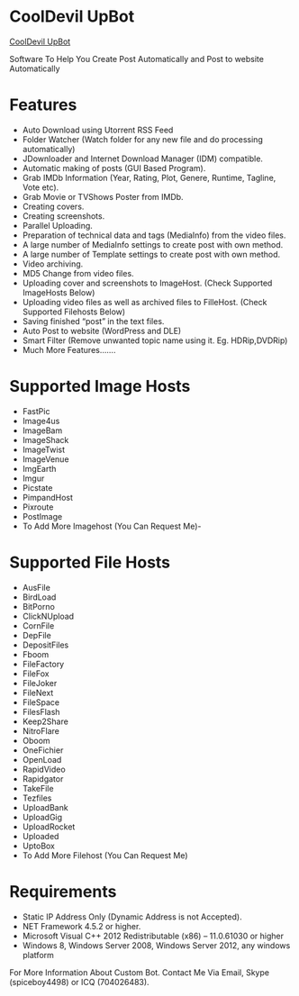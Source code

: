 # CoolDevil UpBot

[CoolDevil UpBot](https://upbot.net/)

Software To Help You Create Post Automatically and Post to website Automatically

# Features

 - Auto Download using Utorrent RSS Feed
- Folder Watcher (Watch folder for any new file and do processing automatically)
- JDownloader and Internet Download Manager (IDM) compatible.
- Automatic making of posts (GUI Based Program).
- Grab IMDb Information (Year, Rating, Plot, Genere, Runtime, Tagline, Vote etc).
- Grab Movie or TVShows Poster from IMDb.
- Creating covers.
- Creating screenshots.
- Parallel Uploading.
- Preparation of technical data and tags (MediaInfo) from the video files.
- A large number of MediaInfo settings to create post with own method.
- A large number of Template settings to create post with own method.
- Video archiving.
- MD5 Change from video files.
- Uploading cover and screenshots to ImageHost. (Check Supported ImageHosts Below)
- Uploading video files as well as archived files to FilleHost. (Check Supported Filehosts Below)
- Saving finished “post” in the text files.
- Auto Post to website (WordPress and DLE)
- Smart Filter (Remove unwanted topic name using it. Eg. HDRip,DVDRip)
- Much More Features…….


# Supported Image Hosts
  - FastPic
- Image4us
- ImageBam
- ImageShack
- ImageTwist
- ImageVenue
- ImgEarth
- Imgur
- Picstate
- PimpandHost
- Pixroute
- PostImage
- To Add More Imagehost (You Can Request Me)- 

# Supported File Hosts

- AusFile
- BirdLoad
- BitPorno
- ClickNUpload
- CornFile
- DepFile
- DepositFiles
- Fboom
- FileFactory
- FileFox
- FileJoker
- FileNext
- FileSpace
- FilesFlash
- Keep2Share
- NitroFlare
- Oboom
- OneFichier
- OpenLoad
- RapidVideo
- Rapidgator
- TakeFile
- Tezfiles
- UploadBank
- UploadGig
- UploadRocket
- Uploaded
- UptoBox
- To Add More Filehost (You Can Request Me)

# Requirements

- Static IP Address Only (Dynamic Address is not Accepted).
- NET Framework 4.5.2 or higher.
- Microsoft Visual C++ 2012 Redistributable (x86) – 11.0.61030 or higher
- Windows 8, Windows Server 2008, Windows Server 2012, any windows platform



For More Information About Custom Bot.
Contact Me Via Email, Skype (spiceboy4498) or ICQ (704026483).
